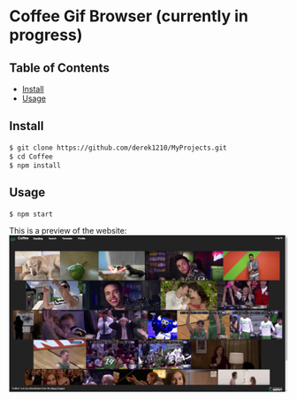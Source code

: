 # Coffee Gif Browser (currently in progress)

## Table of Contents
- [Install](#install)
- [Usage](#usage)

## Install

```
$ git clone https://github.com/derek1210/MyProjects.git
$ cd Coffee 
$ npm install
```

## Usage

```
$ npm start
```

This is a preview of the website:
![Alt text](https://github.com/derek1210/MyProjects/blob/master/Coffee/src/images/preview.png)
